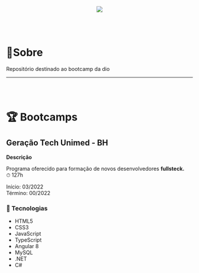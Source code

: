 <h1 align="center">
    <img src="https://ik.imagekit.io/dfnyrlf8n/Banner_Dio_vz9qJanAb.png?ik-sdk-version=javascript-1.4.3&updatedAt=1654023839087">
</h1>
<br>
<br>

# 📑Sobre
Repositório destinado ao bootcamp da dio

-----
<br>
<br>

# 🏆 Bootcamps

## Geração Tech Unimed - BH
  **Descrição**

Programa oferecido para formação de novos desenvolvedores **fullsteck.**<br>
⏱ 127h<br>

Início: 03/2022<br>
Término: 00/2022

### 🚀 Tecnologias

* HTML5
* CSS3
* JavaScript
* TypeScript
* Angular 8
* MySQL
* .NET
* C#

